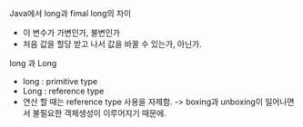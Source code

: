 Java에서 long과 fimal long의 차이 
 - 이 변수가 가변인가, 불변인가
 - 처음 값을 할당 받고 나서 값을 바꿀 수 있는가, 아닌가.
  
long 과 Long
-   long : primitive type
-   Long : reference type
-   연산 할 때는 reference type 사용을 자제함. -> boxing과 unboxing이 일어나면서 불필요한 객체생성이 이루어지기 때문에.